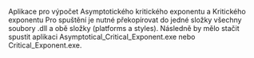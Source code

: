 Aplikace pro výpočet Asymptotického kritického exponentu a Kritického exponentu
Pro spuštění je nutné překopírovat do jedné složky všechny soubory .dll a obě složky (platforms a styles). Následně by mělo stačit spustit aplikaci Asymptotical_Critical_Exponent.exe nebo Critical_Exponent.exe. 
